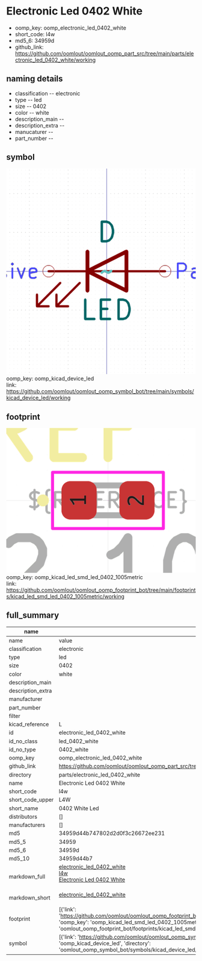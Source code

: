 # Electronic Led 0402 White

  
* oomp_key: oomp_electronic_led_0402_white 
* short_code: l4w
* md5_6: 34959d  
* github_link: https://github.com/oomlout/oomlout_oomp_part_src/tree/main/parts/electronic_led_0402_white/working  
## naming details
* classification -- electronic
* type -- led
* size -- 0402
* color -- white
* description_main -- 
* description_extra -- 
* manucaturer -- 
* part_number -- 



## symbol

![](symbol/0/working/working_600.png)  
oomp_key: oomp_kicad_device_led  
link: https://github.com/oomlout/oomlout_oomp_symbol_bot/tree/main/symbols/kicad_device_led/working  

## footprint

![](footprint/0/working/working_600.png)  
oomp_key: oomp_kicad_led_smd_led_0402_1005metric  
link: https://github.com/oomlout/oomlout_oomp_footprint_bot/tree/main/footprints/kicad_led_smd_led_0402_1005metric/working  

## full_summary
| name | value | 
| --- | --- | 
| name | value | 
| classification | electronic | 
| type | led | 
| size | 0402 | 
| color | white | 
| description_main |  | 
| description_extra |  | 
| manufacturer |  | 
| part_number |  | 
| filter |  | 
| kicad_reference | L | 
| id | electronic_led_0402_white | 
| id_no_class | led_0402_white | 
| id_no_type | 0402_white | 
| oomp_key | oomp_electronic_led_0402_white | 
| github_link | https://github.com/oomlout/oomlout_oomp_part_src/tree/main/parts/electronic_led_0402_white/working | 
| directory | parts/electronic_led_0402_white | 
| name | Electronic Led 0402 White | 
| short_code | l4w | 
| short_code_upper | L4W | 
| short_name | 0402 White Led | 
| distributors | [] | 
| manufacturers | [] | 
| md5 | 34959d44b747802d2d0f3c26672ee231 | 
| md5_5 | 34959 | 
| md5_6 | 34959d | 
| md5_10 | 34959d44b7 | 
| markdown_full | [electronic_led_0402_white](https://github.com/oomlout/oomlout_oomp_part_src/tree/main/parts/electronic_led_0402_white/working)<br>[l4w](https://github.com/oomlout/oomlout_oomp_part_src/tree/main/parts/electronic_led_0402_white/working)<br>[Electronic Led 0402 White](https://github.com/oomlout/oomlout_oomp_part_src/tree/main/parts/electronic_led_0402_white/working)<br><br> | 
| markdown_short | [electronic_led_0402_white](https://github.com/oomlout/oomlout_oomp_part_src/tree/main/parts/electronic_led_0402_white/working)<br><br> | 
| footprint | [{'link': 'https://github.com/oomlout/oomlout_oomp_footprint_bot/tree/main/foootprntss/kicad_led_smd_led_0402_1005metric', 'oomp_key': 'oomp_kicad_led_smd_led_0402_1005metric', 'directory': 'oomlout_oomp_footprint_bot/footprints/kicad_led_smd_led_0402_1005metric//working/working.kicad_mod'}] | 
| symbol | [{'link': 'https://github.com/oomlout/oomlout_oomp_symbol_bot/tree/main/symbols/kicad_device_led', 'oomp_key': 'oomp_kicad_device_led', 'directory': 'oomlout_oomp_symbol_bot/symbols/kicad_device_led//working/working.kicad_sym'}] | 
